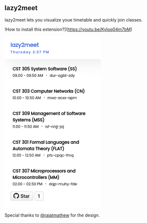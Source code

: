 ## lazy2meet 

lazy2meet lets you visualize youe timetable and quickly join classes.

!How to install this extension?](https://youtu.be/Kyloq04m7bM)

![Extension](./assets/images/lazy2meet.png)


Special thanks to [@rajatmathew](https://github.com/rajatmathew) for the design. 

